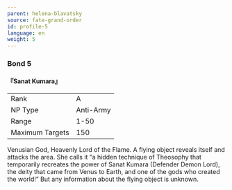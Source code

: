 ```yaml
---
parent: helena-blavatsky
source: fate-grand-order
id: profile-5
language: en
weight: 5
---
```


### Bond 5

#### 『Sanat Kumara』

<table>
  <tr><td>Rank</td><td>A</td></tr>
  <tr><td>NP Type</td><td>Anti-Army</td></tr>
  <tr><td>Range</td><td>1-50</td></tr>
  <tr><td>Maximum Targets</td><td>150</td></tr>
</table>

Venusian God, Heavenly Lord of the Flame.
A flying object reveals itself and attacks the area.
She calls it “a hidden technique of Theosophy that temporarily recreates the power of Sanat Kumara (Defender Demon Lord), the deity that came from Venus to Earth, and one of the gods who created the world!”
But any information about the flying object is unknown.
